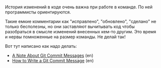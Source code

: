 История изменений в коде очень важна при работе в команде. По ней программисты ориентируются.

Такие емкие комментарии как "исправлено", "обновлено", "сделано" не только бесполезны, но
они заставляют вычитывать код чтобы разобраться в смысле изменений внесенных кем-то другим. 
Это время и нервы помноженные на размер команды. Не делай так!

Вот тут написано как надо делать:

- [A Note About Git Commit Messages](http://tbaggery.com/2008/04/19/a-note-about-git-commit-messages.html) (en)
- [How to Write a Git Commit Message](http://chris.beams.io/posts/git-commit/) (en)